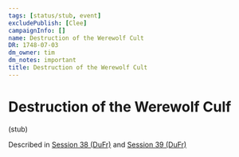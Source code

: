 ```yaml
---
tags: [status/stub, event]
excludePublish: [Clee]
campaignInfo: []
name: Destruction of the Werewolf Cult
DR: 1748-07-03
dm_owner: tim
dm_notes: important
title: Destruction of the Werewolf Cult
---
```

# Destruction of the Werewolf Culf

(stub)

Described in [Session 38 (DuFr)](<../../../../campaigns/dunmari-frontier-campaign/session-notes/session-38-dufr.md>) and [Session 39 (DuFr)](<../../../../campaigns/dunmari-frontier-campaign/session-notes/session-39-dufr.md>)
